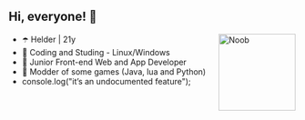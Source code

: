 ## Hi, everyone! 👋      

<img align="right" alt="Noob" height="135" src="https://user-images.githubusercontent.com/124900375/219752913-2113faad-c4b4-41eb-80e6-fd5b21dafd31.gif?width=468&height=468 width=676&height=678">

- ☂️ Helder | 21y
- 🔮 Coding and Studing - Linux/Windows
- 👾 Junior Front-end Web and App Developer
- 💜 Modder of some games (Java, lua and Python)
- console.log("it’s an undocumented feature");


##
